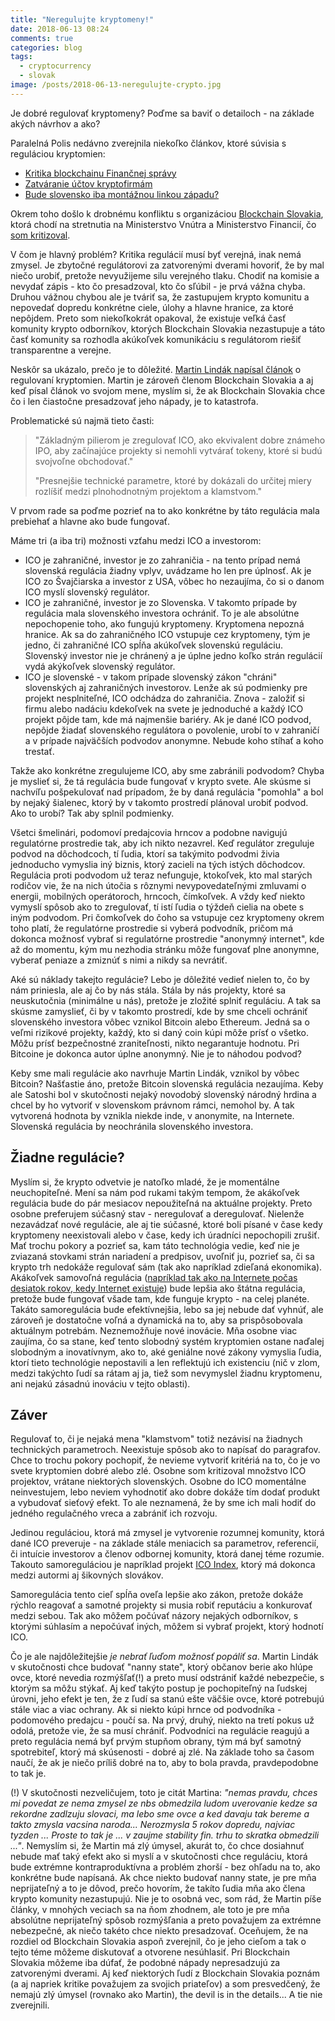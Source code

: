 ```yaml
---
title: "Neregulujte kryptomeny!"
date: 2018-06-13 08:24
comments: true
categories: blog
tags:
  - cryptocurrency
  - slovak
image: /posts/2018-06-13-neregulujte-crypto.jpg
---
```


Je dobré regulovať kryptomeny? Poďme sa baviť o detailoch - na základe
akých návrhov a ako?


<!--more-->


Paralelná Polis nedávno zverejnila niekoľko článkov, ktoré súvisia s
reguláciou kryptomien:

- [Kritika blockchainu Finančnej správy](https://paralelnapolis.sk/financna-sprava-a-blockchain/)
- [Zatváranie účtov kryptofirmám](https://paralelnapolis.sk/banky-zatvaraju-krypto-firmam-ucty-podla-nasich-informacii-na-zaklade-listu-narodnej-banky-slovenska/)
- [Bude slovensko iba montážnou linkou západu?](https://paralelnapolis.sk/ako-brzdime-inovacie-regulaciami-bude-slovensko-nadalej-iba-montaznou-linkou-zapadu/)

Okrem toho došlo k drobnému konfliktu s organizáciou [Blockchain
Slovakia](https://paralelnapolis.sk/stanovisko-paralelnej-polis-k-rozhodnutiu-blockchain-slovakia/),
ktorá chodí na stretnutia na Ministerstvo Vnútra a Ministerstvo
Financií, čo [som
kritizoval](https://www.facebook.com/juraj.bednar/posts/10156660643203258).

V čom je hlavný problém? Kritika regulácií musí byť verejná, inak nemá
zmysel. Je zbytočné regulátorovi za zatvorenými dverami hovoriť, že by
mal niečo urobiť, pretože nevyužijeme silu verejného tlaku. Chodiť na
komisie a nevydať zápis - kto čo presadzoval, kto čo sľúbil - je prvá vážna chyba.
Druhou vážnou chybou ale je tváriť sa, že zastupujem krypto komunitu a
nepovedať dopredu konkrétne ciele, úlohy a hlavne hranice, za ktoré
nepôjdem. Preto som niekoľkokrát opakoval, že existuje veľká časť
komunity krypto odborníkov, ktorých Blockchain Slovakia nezastupuje a
táto časť komunity sa rozhodla akúkoľvek komunikáciu s regulátorom
riešiť transparentne a verejne.

Neskôr sa ukázalo, prečo je to dôležité. [Martin Lindák napísal
článok](https://openiazoch.zoznam.sk/cl/186464/Ked-uz-regulovat-kryptomeny-tak-poriadne)
o regulovaní kryptomien. Martin je zároveň členom Blockchain Slovakia a
aj keď písal článok vo svojom mene, myslím si, že ak Blockchain Slovakia
chce čo i len čiastočne presadzovať jeho nápady, je to katastrofa.

Problematické sú najmä tieto časti:

> "Základným pilierom je zregulovať ICO, ako ekvivalent dobre známeho IPO,
aby začínajúce projekty si nemohli vytvárať tokeny, ktoré si budú
svojvoľne obchodovať."
> 
> "Presnejšie technické parametre, ktoré by dokázali do určitej miery
rozlíšiť medzi plnohodnotným projektom a klamstvom."

V prvom rade sa poďme pozrieť na to ako konkrétne by táto regulácia mala
prebiehať a hlavne ako bude fungovať.

Máme tri (a iba tri) možnosti vzťahu medzi ICO a investorom:

- ICO je zahraničné, investor je zo zahraničia - na tento prípad nemá slovenská regulácia žiadny vplyv, uvádzame ho len pre úplnosť. Ak je ICO zo Švajčiarska a investor z USA, vôbec ho nezaujíma, čo si o danom ICO myslí slovenský regulátor.
- ICO je zahraničné, investor je zo Slovenska. V takomto prípade by regulácia mala slovenského investora ochrániť. To je ale absolútne nepochopenie toho, ako fungujú kryptomeny. Kryptomena nepozná hranice. Ak sa do zahraničného ICO vstupuje cez kryptomeny, tým je jedno, či zahraničné ICO spĺňa akúkoľvek slovenskú reguláciu. Slovenský investor nie je chránený a je úplne jedno koľko strán regulácií vydá akýkoľvek slovenský regulátor.
- ICO je slovenské - v takom prípade slovenský zákon "chráni" slovenských aj zahraničných investorov. Lenže ak sú podmienky pre projekt nesplniteľné, ICO odchádza do zahraničia. Znova - založiť si firmu alebo nadáciu kdekoľvek na svete je jednoduché a každý ICO projekt pôjde tam, kde má najmenšie bariéry. Ak je dané ICO podvod, nepôjde žiadať slovenského regulátora o povolenie, urobí to v zahraničí a v prípade najväčších podvodov anonymne. Nebude koho stíhať a koho trestať.

Takže ako konkrétne zregulujeme ICO, aby sme zabránili podvodom? Chyba je myslieť si, že tá regulácia bude fungovať v krypto svete. Ale skúsme si nachvíľu pošpekulovať nad prípadom, že by daná regulácia "pomohla" a bol by nejaký šialenec, ktorý by v takomto prostredí plánoval urobiť podvod. Ako to urobí? Tak aby splnil podmienky.

Všetci šmelinári, podomoví predajcovia hrncov a podobne navigujú regulatórne prostredie tak, aby ich nikto nezavrel. Keď regulátor zreguluje podvod na dôchodcoch, tí ľudia, ktorí sa takýmito podvodmi živia jednoducho vymyslia iný biznis, ktorý zacieli na tých istých dôchodcov. Regulácia proti podvodom už teraz nefunguje, ktokoľvek, kto mal starých rodičov vie, že na nich útočia s rôznymi nevypovedateľnými zmluvami o energii, mobilných operátoroch, hrncoch, čímkoľvek. A vždy keď niekto vymyslí spôsob ako to zregulovať, tí istí ľudia o týždeň cielia na obete s iným podvodom. Pri čomkoľvek do čoho sa vstupuje cez kryptomeny okrem toho platí, že regulatórne prostredie si vyberá podvodník, pričom má dokonca možnosť vybrať si regulatórne prostredie "anonymný internet", kde až do momentu, kým mu nezhodia stránku môže fungovať plne anonymne, vyberať peniaze a zmiznúť s nimi a nikdy sa nevrátiť.

Aké sú náklady takejto regulácie? Lebo je dôležité vedieť nielen to, čo by nám priniesla, ale aj čo by nás stála. Stála by nás projekty, ktoré sa neuskutočnia (minimálne u nás), pretože je zložité splniť reguláciu. A tak sa skúsme zamyslieť, či by v takomto prostredí, kde by sme chceli ochrániť slovenského investora vôbec vznikol Bitcoin alebo Ethereum. Jedná sa o veľmi rizikové projekty, každý, kto si daný coin kúpi môže prísť o všetko. Môžu prísť bezpečnostné zraniteľnosti, nikto negarantuje hodnotu. Pri Bitcoine je dokonca autor úplne anonymný. Nie je to náhodou podvod?

Keby sme mali regulácie ako navrhuje Martin Lindák, vznikol by vôbec Bitcoin? Našťastie áno, pretože Bitcoin slovenská regulácia nezaujíma. Keby ale Satoshi bol v skutočnosti nejaký novodobý slovenský národný hrdina a chcel by ho vytvoriť v slovenskom právnom rámci, nemohol by. A tak vytvorená hodnota by vznikla niekde inde, v anonymite, na Internete. Slovenská regulácia by neochránila slovenského investora.

## Žiadne regulácie?

Myslím si, že krypto odvetvie je natoľko mladé, že je momentálne
neuchopiteľné. Mení sa nám pod rukami takým tempom, že akákoľvek
regulácia bude do pár mesiacov nepoužiteľná na aktuálne projekty. Preto
osobne preferujem súčasný stav - neregulovať a deregulovať. Nielenže
nezavádzať nové regulácie, ale aj tie súčasné, ktoré boli písané v čase
kedy kryptomeny neexistovali alebo v čase, kedy ich úradníci nepochopili
zrušiť. Mať trochu pokory a pozrieť sa, kam táto technológia vedie, keď
nie je zviazaná stovkami strán nariadení a predpisov, uvoľniť ju,
pozrieť sa, či sa krypto trh nedokáže regulovať sám (tak ako napríklad
zdieľaná ekonomika). Akákoľvek samovoľná regulácia ([napríklad tak ako
na Internete počas desiatok rokov, kedy Internet
existuje](http://www.iness.sk/sk/stranka/11894-Menej-regulacie-viac-reputacie))
bude lepšia ako štátna regulácia, pretože bude fungovať všade tam, kde
funguje krypto - na celej planéte. Takáto samoregulácia bude
efektívnejšia, lebo sa jej nebude dať vyhnúť, ale zároveň je dostatočne
voľná a dynamická na to, aby sa prispôsobovala aktuálnym potrebám.
Neznemožňuje nové inovácie. Mňa osobne viac zaujíma, čo sa stane, keď
tento slobodný systém kryptomien ostane naďalej slobodným a inovatívnym,
ako to, aké geniálne nové zákony vymyslia ľudia, ktorí tieto technológie
nepostavili a len reflektujú ich existenciu (nič v zlom, medzi takýchto
ľudí sa rátam aj ja, tiež som nevymyslel žiadnu kryptomenu, ani nejakú
zásadnú inováciu v tejto oblasti).

## Záver

Regulovať to, či je nejaká mena "klamstvom" totiž nezávisí na žiadnych technických parametroch. Neexistuje spôsob ako to napísať do paragrafov. Chce to trochu pokory pochopiť, že nevieme vytvoriť kritériá na to, čo je vo svete kryptomien dobré alebo zlé. Osobne som kritizoval množstvo ICO projektov, vrátane niektorých slovenských. Osobne do ICO momentálne neinvestujem, lebo neviem vyhodnotiť ako dobre dokáže tím dodať produkt a vybudovať sieťový efekt. To ale neznamená, že by sme ich mali hodiť do jedného regulačného vreca a zabrániť ich rozvoju.

Jedinou reguláciou, ktorá má zmysel je vytvorenie rozumnej komunity, ktorá dané ICO preveruje - na základe stále meniacich sa parametrov, referencií, či intuície investorov a členov odbornej komunity, ktorá danej téme rozumie. Takouto samoreguláciou je napríklad projekt [ICO Index](https://icoindex.com/), ktorý má dokonca medzi autormi aj šikovných slovákov.

Samoregulácia tento cieľ spĺňa oveľa lepšie ako zákon, pretože dokáže rýchlo reagovať a samotné projekty si musia robiť reputáciu a konkurovať medzi sebou. Tak ako môžem počúvať názory nejakých odborníkov, s ktorými súhlasím a nepočúvať iných, môžem si vybrať projekt, ktorý hodnotí ICO.

Čo je ale najdôležitejšie *je nebrať ľuďom možnosť popáliť sa*. Martin Lindák v skutočnosti chce budovať "nanny state", ktorý občanov berie ako hlúpe ovce, ktoré nevedia rozmýšľať(!) a preto musí odstrániť každé nebezpečie, s ktorým sa môžu stýkať. Aj keď takýto postup je pochopiteľný na ľudskej úrovni, jeho efekt je ten, že z ľudí sa stanú ešte väčšie ovce, ktoré potrebujú stále viac a viac ochrany. Ak si niekto kúpi hrnce od podvodníka - podomového predajcu - poučí sa. Na prvý, druhý, niekto na tretí pokus už odolá, pretože vie, že sa musí chrániť. Podvodníci na regulácie reagujú a preto regulácia nemá byť prvým stupňom obrany, tým má byť samotný spotrebiteľ, ktorý má skúsenosti - dobré aj zlé. Na základe toho sa časom naučí, že ak je niečo príliš dobré na to, aby to bola pravda, pravdepodobne to tak je.


(!) V skutočnosti nezveličujem, toto je citát Martina: *"nemas pravdu, chces mi povedat ze nema zmysel ze nbs obmedzila ludom uverovanie kedze sa rekordne zadlzuju slovaci, ma lebo sme ovce a ked davaju tak bereme a takto zmysla vacsina naroda... Nerozmysla 5 rokov dopredu, najviac tyzden ... Proste to tak je ... v zaujme stability fin. trhu to skratka obmedzili ..."*. Nemyslím si, že Martin má zlý úmysel, akurát to, čo chce dosiahnuť nebude mať taký efekt ako si myslí a v skutočnosti chce reguláciu, ktorá bude extrémne kontraproduktívna a problém zhorší - bez ohľadu na to, ako konkrétne bude napísaná. Ak chce niekto budovať nanny state, je pre mňa neprijateľný a to je dôvod, prečo hovorím, že takíto ľudia mňa ako člena krypto komunity nezastupujú. Nie je to osobná vec, som rád, že Martin píše články, v mnohých veciach sa na ňom zhodnem, ale toto je pre mňa absolútne neprijateľný spôsob rozmýšľania a preto považujem za extrémne nebezpečné, ak niečo takéto chce niekto presadzovať. Oceňujem, že na rozdiel od Blockchain Slovakia aspoň zverejnil, čo je jeho cieľom a tak o tejto téme môžeme diskutovať a otvorene nesúhlasiť. Pri Blockchain Slovakia môžeme iba dúfať, že podobné nápady nepresadzujú za zatvorenými dverami. Aj keď niektorých ľudí z Blockchain Slovakia poznám (a aj napriek kritike považujem za svojich priateľov) a som presvedčený, že nemajú zlý úmysel (rovnako ako Martin), the devil is in the details... A tie nie zverejnili.

